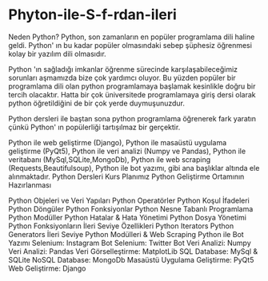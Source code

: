 # Phyton-ile-S-f-rdan-ileri

Neden Python? Python, son zamanların en popüler programlama dili haline geldi. 
Python' ın bu kadar popüler olmasındaki sebep şüphesiz öğrenmesi kolay bir yazılım dili olmasıdır.

Python 'ın sağladığı imkanlar öğrenme sürecinde karşılaşabileceğimiz sorunları aşmamızda bize çok yardımcı oluyor.
Bu yüzden popüler bir programlama dili olan python programlamaya başlamak kesinlikle doğru bir tercih olacaktır.
Hatta bir çok üniversitede programlamaya giriş dersi olarak python öğretildiğini de bir çok yerde duymuşunuzdur.

Python dersleri ile baştan sona python programlama öğrenerek fark yaratın çünkü Python' ın popülerliği tartışılmaz bir gerçektir.

Python ile web geliştirme (Django),
Python ile masaüstü uygulama geliştirme (PyQt5),
Python ile veri analizi (Numpy ve Pandas),
Python ile veritabanı (MySql,SQLite,MongoDb),
Python ile web scraping (Requests,Beautifulsoup),
Python ile bot yazımı, gibi ana başlıklar altında ele alınmaktadır.
Python Dersleri Kurs Planımız
Python Geliştirme Ortamının Hazırlanması

Python Objeleri ve Veri Yapıları
Python Operatörler
Python Koşul İfadeleri
Python Döngüler
Python Fonksiyonlar
Python Nesne Tabanlı Programlama
Python Modüller
Python Hatalar & Hata Yönetimi
Python Dosya Yönetimi
Python Fonksiyonların İleri Seviye Özellikleri
Python Iterators
Python Generators
İleri Seviye Python Modülleri & Web Scraping
Python ile Bot Yazımı
Selenium: Instagram Bot
Selenium: Twitter Bot
Veri Analizi: Numpy
Veri Analizi: Pandas
Veri Görselleştirme: MatplotLib
SQL Database: MySql & SQLite
NoSQL Database: MongoDb
Masaüstü Uygulama Geliştirme: PyQt5
Web Geliştirme: Django
